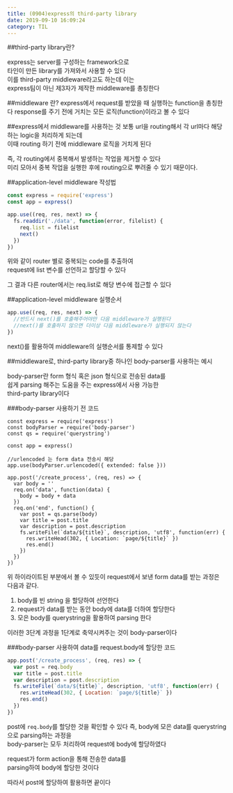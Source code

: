 ```yaml
---
title: (0904)express의 third-party library
date: 2019-09-10 16:09:24
category: TIL
---
```


##third-party library란?

express는 server를 구성하는 framework으로  
타인이 만든 library를 가져와서 사용할 수 있다  
이를 third-party middleware라고도 하는데 이는  
express팀이 아닌 제3자가 제작한 middleware를 총칭한다

##middleware 란?
express에서 request를 받았을 때 실행하는 function을 총칭한다
response를 주기 전에 거치는 모든 로직(function)이라고 볼 수 있다

##express에서 middleware를 사용하는 것
보통 url을 routing해서 각 url마다 해당하는 logic을 처리하게 되는데  
이때 routing 하기 전에 middleware 로직을 거치게 된다

즉, 각 routing에서 중복해서 발생하는 작업을 제거할 수 있다  
미리 모아서 중복 작업을 실행한 후에 routing으로 뿌려줄 수 있기 때문이다.

##application-level middleware 작성법

```js
const express = require('express')
const app = express()

app.use((req, res, next) => {
  fs.readdir('./data', function(error, filelist) {
    req.list = filelist
    next()
  })
})
```

위와 같이 router 별로 중복되는 code를 추출하여  
request에 list 변수를 선언하고 할당할 수 있다

그 결과 다른 router에서는 req.list로 해당 변수에 접근할 수 있다

##application-level middleware 실행순서

```js
app.use((req, res, next) => {
  //반드시 next()를 호출해주어야만 다음 middleware가 실행된다
  //next()를 호출하지 않으면 더이상 다음 middleware가 실행되지 않는다
})
```

next()를 활용하여 middleware의 실행순서를 통제할 수 있다

##middleware로, third-party library중 하나인 body-parser를 사용하는 예시

body-parser란 form 형식 혹은 json 형식으로 전송된 data를  
쉽게 parsing 해주는 도움을 주는 express에서 사용 가능한  
third-party library이다

###body-parser 사용하기 전 코드

```js{10,11,12,13}
const express = require('express')
const bodyParser = require('body-parser')
const qs = require('querystring')

const app = express()

//urlencoded 는 form data 전송시 해당
app.use(bodyParser.urlencoded({ extended: false }))

app.post('/create_process', (req, res) => {
  var body = ''
  req.on('data', function(data) {
    body = body + data
  })
  req.on('end', function() {
    var post = qs.parse(body)
    var title = post.title
    var description = post.description
    fs.writeFile(`data/${title}`, description, 'utf8', function(err) {
      res.writeHead(302, { Location: `page/${title}` })
      res.end()
    })
  })
})
```

위 하이라이트된 부분에서 볼 수 있듯이
request에서 보낸 form data를 받는 과정은 다음과 같다.

1. body를 빈 string 을 할당하여 선언한다
2. request가 data를 받는 동안 body에 data를 더하여 할당한다
3. 모은 body를 querystring을 활용하여 parsing 한다

이러한 3단계 과정을 1단계로 축약시켜주는 것이 body-parser이다

###body-parser 사용하여 data를 request.body에 할당한 코드

```js
app.post('/create_process', (req, res) => {
  var post = req.body
  var title = post.title
  var description = post.description
  fs.writeFile(`data/${title}`, description, 'utf8', function(err) {
    res.writeHead(302, { Location: `page/${title}` })
    res.end()
  })
})
```

post에 `req.body`를 할당한 것을 확인할 수 있다
즉, body에 모은 data를 querystring으로 parsing하는 과정을  
body-parser는 모두 처리하여 request에 body에 할당하였다

request가 form action을 통해 전송한 data를  
parsing하여 body에 할당한 것이다

따라서 post에 할당하여 활용하면 끝이다
